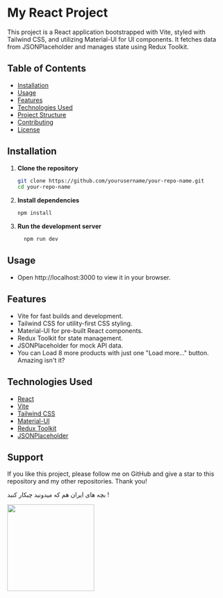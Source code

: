 # My React Project

This project is a React application bootstrapped with Vite, styled with Tailwind CSS, and utilizing Material-UI for UI components. It fetches data from JSONPlaceholder and manages state using Redux Toolkit.

## Table of Contents

- [Installation](#installation)
- [Usage](#usage)
- [Features](#features)
- [Technologies Used](#technologies-used)
- [Project Structure](#project-structure)
- [Contributing](#contributing)
- [License](#license)

## Installation

1. **Clone the repository**
   ```bash
   git clone https://github.com/yourusername/your-repo-name.git
   cd your-repo-name
   ```
2. **Install dependencies**
   ```bash
   npm install
   ```
3. **Run the development server**
   ```bash
     npm run dev
   ```

## Usage

- Open http://localhost:3000 to view it in your browser.

## Features

- Vite for fast builds and development.
- Tailwind CSS for utility-first CSS styling.
- Material-UI for pre-built React components.
- Redux Toolkit for state management.
- JSONPlaceholder for mock API data.
- You can Load 8 more products with just one "Load more..." button. Amazing isn't it?

## Technologies Used

- [React](https://reactjs.org/)
- [Vite](https://vitejs.dev/)
- [Tailwind CSS](https://tailwindcss.com/)
- [Material-UI](https://material-ui.com/)
- [Redux Toolkit](https://redux-toolkit.js.org/)
- [JSONPlaceholder](https://jsonplaceholder.typicode.com/)

## Support

If you like this project, please follow me on GitHub and give a star to this repository and my other repositories. Thank you!

بچه های ایران هم که میدونید چیکار کنید !

<a href="https://www.coffeebede.com/s.m.mousavi"><img class="img-fluid" width="200" src="https://coffeebede.ir/DashboardTemplateV2/app-assets/images/banner/default-yellow.svg" /></a>
